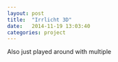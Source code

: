 ```yaml
---
layout: post
title:  "Irrlicht 3D"
date:   2014-11-19 13:03:40
categories: project
---
```


Also just played around with multiple 